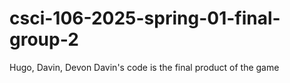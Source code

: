 # csci-106-2025-spring-01-final-group-2
Hugo, Davin, Devon
Davin's code is the final product of the game
